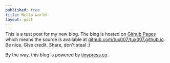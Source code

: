 ```yaml
---
published: true
title: Hello world
layout: post
---
```

This is a test post for my new blog. The blog is hosted on [Github Pages](http://pages.github.com/) which means the source is available at [github.com/tux007/tux007.github.io](http://github.com/tux007/tux007.github.io). Be nice. Give credit. Share, don't steal :)

By the way, this blog is powered by [tinypress.co](https://tinypress.co).